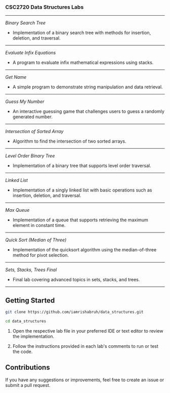 ### CSC2720 Data Structures Labs 
_______________________________________________________________________________________________________________________________________

_Binary Search Tree_

- Implementation of a binary search tree with methods for insertion, deletion, and traversal.
_______________________________________________________________________________________________________________________________________

_Evaluate Infix Equations_

- A program to evaluate infix mathematical expressions using stacks.
_______________________________________________________________________________________________________________________________________

_Get Name_

- A simple program to demonstrate string manipulation and data retrieval.
_______________________________________________________________________________________________________________________________________

_Guess My Number_

- An interactive guessing game that challenges users to guess a randomly generated number.
_______________________________________________________________________________________________________________________________________

_Intersection of Sorted Array_

- Algorithm to find the intersection of two sorted arrays.
_______________________________________________________________________________________________________________________________________

_Level Order Binary Tree_

- Implementation of a binary tree that supports level order traversal.
_______________________________________________________________________________________________________________________________________

_Linked List_

- Implementation of a singly linked list with basic operations such as insertion, deletion, and traversal.
_______________________________________________________________________________________________________________________________________

_Max Queue_

- Implementation of a queue that supports retrieving the maximum element in constant time.
_______________________________________________________________________________________________________________________________________

_Quick Sort (Median of Three)_

- Implementation of the quicksort algorithm using the median-of-three method for pivot selection.
_______________________________________________________________________________________________________________________________________

_Sets, Stacks, Trees Final_

- Final lab covering advanced topics in sets, stacks, and trees.
_______________________________________________________________________________________________________________________________________

## Getting Started

```bash
git clone https://github.com/iamrishabruh/data_structures.git
```

```bash
cd data_structures
```

1. Open the respective lab file in your preferred IDE or text editor to review the implementation.

2. Follow the instructions provided in each lab's comments to run or test the code.

## Contributions

If you have any suggestions or improvements, feel free to create an issue or submit a pull request.
